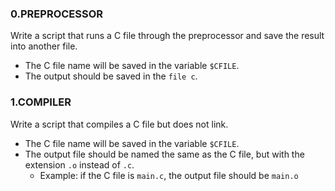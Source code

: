 ### 0.PREPROCESSOR

Write a script that runs a C file through the preprocessor and save the result into another file.

- The C file name will be saved in the variable `$CFILE`.
- The output should be saved in the `file c`.<br>

### 1.COMPILER

Write a script that compiles a C file but does not link.

- The C file name will be saved in the variable `$CFILE`.
- The output file should be named the same as the C file, but with the extension `.o` instead of `.c`.
  - Example: if the C file is `main.c`, the output file should be `main.o`<br>
